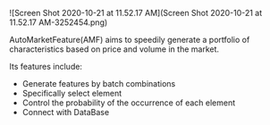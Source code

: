 ![Screen Shot 2020-10-21 at 11.52.17 AM](Screen Shot 2020-10-21 at 11.52.17 AM-3252454.png)

AutoMarketFeature(AMF)  aims to speedily generate a portfolio of characteristics based on price and volume in the market.

Its features include:

- Generate features by batch combinations
- Specifically select element
- Control the probability of the occurrence of each element
- Connect with DataBase



